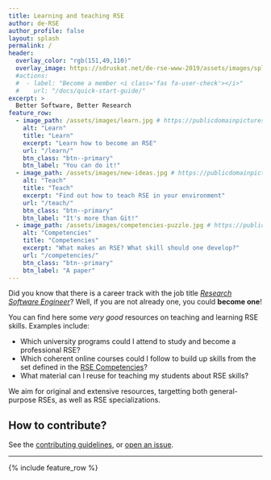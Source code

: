 ```yaml
---
title: Learning and teaching RSE
author: de-RSE
author_profile: false
layout: splash
permalink: /
header:
  overlay_color: "rgb(151,49,110)"
  overlay_image: https://sdruskat.net/de-rse-www-2019/assets/images/splash-background.png
  #actions:
  #  - label: "Become a member <i class='fas fa-user-check'></i>"
  #    url: "/docs/quick-start-guide/"
excerpt: >
  Better Software, Better Research
feature_row:
  - image_path: /assets/images/learn.jpg # https://publicdomainpictures.net/en/view-image.php?image=386648&picture=writing
    alt: "Learn"
    title: "Learn"
    excerpt: "Learn how to become an RSE"
    url: "/learn/"
    btn_class: "btn--primary"
    btn_label: "You can do it!"    
  - image_path: /assets/images/new-ideas.jpg # https://publicdomainpictures.net/en/view-image.php?image=260883&picture=new-ideas
    alt: "Teach"
    title: "Teach"
    excerpt: "Find out how to teach RSE in your environment"
    url: "/teach/"
    btn_class: "btn--primary"
    btn_label: "It's more than Git!"
  - image_path: /assets/images/competencies-puzzle.jpg # https://publicdomainpictures.net/en/view-image.php?image=371469&picture=please-turn-on-your-brain
    alt: "Competencies"
    title: "Competencies"
    excerpt: "What makes an RSE? What skill should one develop?"
    url: "/competencies/"
    btn_class: "btn--primary"
    btn_label: "A paper"
---
```


Did you know that there is a career track with the job title _[Research Software Engineer](https://doi.org/10.5281/zenodo.7994286)_? Well, if you are not already one, you could **become one**!

You can find here some _very good_ resources on teaching and learning RSE skills. Examples include:

- Which university programs could I attend to study and become a professional RSE?
- Which coherent online courses could I follow to build up skills from the set defined in the [RSE Competencies](competencies)?
- What material can I reuse for teaching my students about RSE skills?

We aim for original and extensive resources, targetting both general-purpose RSEs, as well as RSE specializations.

## How to contribute?

See the [contributing guidelines](https://github.com/DE-RSE/learn-and-teach/blob/main/README.md), or [open an issue](https://github.com/DE-RSE/learn-and-teach/issues).

------

{% include feature_row %}
